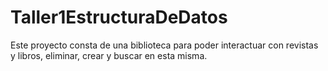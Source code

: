 # Taller1EstructuraDeDatos
Este proyecto consta de una biblioteca para poder interactuar con revistas y libros, eliminar, crear y buscar en esta misma.
